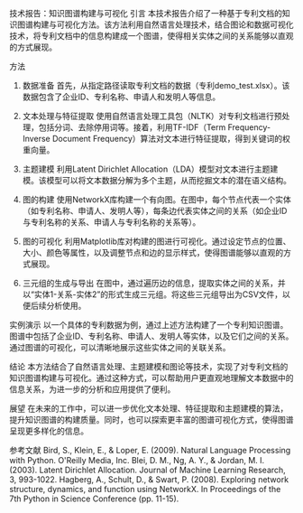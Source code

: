 技术报告：知识图谱构建与可视化
引言
本技术报告介绍了一种基于专利文档的知识图谱构建与可视化方法。该方法利用自然语言处理技术，结合图论和数据可视化技术，将专利文档中的信息构建成一个图谱，使得相关实体之间的关系能够以直观的方式展现。

方法
1. 数据准备
首先，从指定路径读取专利文档的数据（专利demo_test.xlsx）。该数据包含了企业ID、专利名称、申请人和发明人等信息。

2. 文本处理与特征提取
使用自然语言处理工具包（NLTK）对专利文档进行预处理，包括分词、去除停用词等。接着，利用TF-IDF（Term Frequency-Inverse Document Frequency）算法对文本进行特征提取，得到关键词的权重向量。

3. 主题建模
利用Latent Dirichlet Allocation（LDA）模型对文本进行主题建模。该模型可以将文本数据分解为多个主题，从而挖掘文本的潜在语义结构。

4. 图的构建
使用NetworkX库构建一个有向图。在图中，每个节点代表一个实体（如专利名称、申请人、发明人等），每条边代表实体之间的关系（如企业ID与专利名称的关系、申请人与专利名称的关系等）。

5. 图的可视化
利用Matplotlib库对构建的图进行可视化。通过设定节点的位置、大小、颜色等属性，以及调整节点和边的显示样式，使得图谱能够以直观的方式展现。

6. 三元组的生成与导出
在图中，通过遍历边的信息，提取实体之间的关系，并以“实体1-关系-实体2”的形式生成三元组。将这些三元组导出为CSV文件，以便后续分析使用。

实例演示
以一个具体的专利数据为例，通过上述方法构建了一个专利知识图谱。图谱中包括了企业ID、专利名称、申请人、发明人等实体，以及它们之间的关系。通过图谱的可视化，可以清晰地展示这些实体之间的关联关系。

结论
本方法结合了自然语言处理、主题建模和图论等技术，实现了对专利文档的知识图谱构建与可视化。通过这种方式，可以帮助用户更直观地理解文本数据中的信息关系，为进一步的分析和应用提供了便利。

展望
在未来的工作中，可以进一步优化文本处理、特征提取和主题建模的算法，提升知识图谱的构建质量。同时，也可以探索更丰富的图谱可视化方式，使得图谱呈现更多样化的信息。

参考文献
Bird, S., Klein, E., & Loper, E. (2009). Natural Language Processing with Python. O'Reilly Media, Inc.
Blei, D. M., Ng, A. Y., & Jordan, M. I. (2003). Latent Dirichlet Allocation. Journal of Machine Learning Research, 3, 993-1022.
Hagberg, A., Schult, D., & Swart, P. (2008). Exploring network structure, dynamics, and function using NetworkX. In Proceedings of the 7th Python in Science Conference (pp. 11-15).